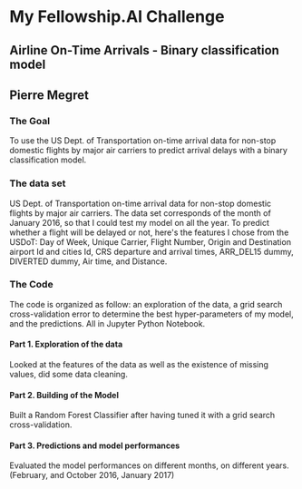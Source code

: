 # My Fellowship.AI Challenge
## Airline On-Time Arrivals - Binary classification model
## Pierre Megret

### The Goal
To use the US Dept. of Transportation on-time arrival data for non-stop domestic flights by major air carriers to predict arrival
delays with a binary classification model.

### The data set
US Dept. of Transportation on-time arrival data for non-stop domestic flights by major air carriers.
The data set corresponds of the month of January 2016, so that I could test my model on all the year.
To predict whether a flight will be delayed or not, here's the features I chose from the USDoT: Day of Week, Unique Carrier,
Flight Number, Origin and Destination airport Id and cities Id, CRS departure and arrival times, ARR_DEL15 dummy, DIVERTED dummy,
Air time, and Distance.

### The Code
The code is organized as follow: an exploration of the data, a grid search cross-validation error to determine the best hyper-parameters
of my model, and the predictions. All in Jupyter Python Notebook.

#### Part 1. Exploration of the data

Looked at the features of the data as well as the existence of missing values, did some data cleaning.

#### Part 2. Building of the Model

Built a Random Forest Classifier after having tuned it with a grid search cross-validation.

#### Part 3. Predictions and model performances

Evaluated the model performances on different months, on different years. (February, and October 2016, January 2017)
